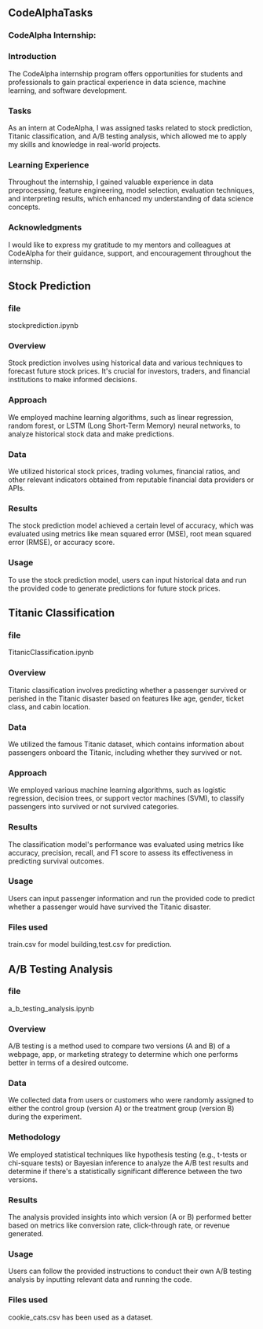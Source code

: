 <h2>CodeAlphaTasks</h2>
<h3>CodeAlpha Internship:</h3>
<h3>Introduction</h3>
The CodeAlpha internship program offers opportunities for students and professionals to gain practical experience in data science, machine learning, and software development.

<h3>Tasks</h3>
As an intern at CodeAlpha, I was assigned tasks related to stock prediction, Titanic classification, and A/B testing analysis, which allowed me to apply my skills and knowledge in real-world projects.

<h3>Learning Experience</h3>
Throughout the internship, I gained valuable experience in data preprocessing, feature engineering, model selection, evaluation techniques, and interpreting results, which enhanced my understanding of data science concepts.

<h3>Acknowledgments</h3>
I would like to express my gratitude to my mentors and colleagues at CodeAlpha for their guidance, support, and encouragement throughout the internship.

<h2>Stock Prediction</h2>

<h3>file</h3>
stockprediction.ipynb

<h3>Overview</h3>
Stock prediction involves using historical data and various techniques to forecast future stock prices. It's crucial for investors, traders, and financial institutions to make informed decisions.

<h3>Approach</h3>
We employed machine learning algorithms, such as linear regression, random forest, or LSTM (Long Short-Term Memory) neural networks, to analyze historical stock data and make predictions.

<h3>Data</h3>
We utilized historical stock prices, trading volumes, financial ratios, and other relevant indicators obtained from reputable financial data providers or APIs.

<h3>Results</h3>
The stock prediction model achieved a certain level of accuracy, which was evaluated using metrics like mean squared error (MSE), root mean squared error (RMSE), or accuracy score.

<h3>Usage</h3>
To use the stock prediction model, users can input historical data and run the provided code to generate predictions for future stock prices.

<h2>Titanic Classification</h2>

<h3>file</h3>
TitanicClassification.ipynb

<h3>Overview</h3>
Titanic classification involves predicting whether a passenger survived or perished in the Titanic disaster based on features like age, gender, ticket class, and cabin location.

<h3>Data</h3>
We utilized the famous Titanic dataset, which contains information about passengers onboard the Titanic, including whether they survived or not.

<h3>Approach</h3>
We employed various machine learning algorithms, such as logistic regression, decision trees, or support vector machines (SVM), to classify passengers into survived or not survived categories.

<h3>Results</h3>
The classification model's performance was evaluated using metrics like accuracy, precision, recall, and F1 score to assess its effectiveness in predicting survival outcomes.

<h3>Usage</h3>
Users can input passenger information and run the provided code to predict whether a passenger would have survived the Titanic disaster.

<h3>Files used</h3>
train.csv for model building,test.csv for prediction.

<h2>A/B Testing Analysis</h2>

<h3>file</h3>
a_b_testing_analysis.ipynb

<h3>Overview</h3>
A/B testing is a method used to compare two versions (A and B) of a webpage, app, or marketing strategy to determine which one performs better in terms of a desired outcome.

<h3>Data</h3>
We collected data from users or customers who were randomly assigned to either the control group (version A) or the treatment group (version B) during the experiment.

<h3>Methodology</h3>
We employed statistical techniques like hypothesis testing (e.g., t-tests or chi-square tests) or Bayesian inference to analyze the A/B test results and determine if there's a statistically significant difference between the two versions.

<h3>Results</h3>
The analysis provided insights into which version (A or B) performed better based on metrics like conversion rate, click-through rate, or revenue generated.

<h3>Usage</h3>
Users can follow the provided instructions to conduct their own A/B testing analysis by inputting relevant data and running the code.

<h3>Files used</h3>
cookie_cats.csv has been used as a dataset.
